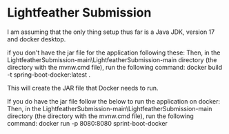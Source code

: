 # Lightfeather Submission

I am assuming that the only thing setup thus far is a Java JDK, version 17 and docker desktop.

if you don't have the jar file for the application following these:
Then, in the LightfeatherSubmission-main\LightfeatherSubmission-main directory (the directory with the mvnw.cmd file), run the following command: docker build -t spring-boot-docker:latest .

This will create the JAR file that Docker needs to run.


If you do have the jar file follow the below to run the application on docker:
Then, in the LightfeatherSubmission-main\LightfeatherSubmission-main directory (the directory with the mvnw.cmd file), run the following command: docker run -p 8080:8080 sprint-boot-docker
